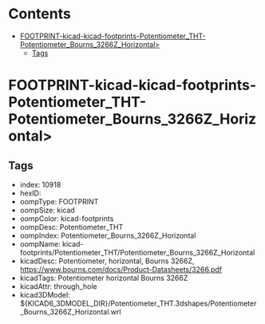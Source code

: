 



Contents
========

* [FOOTPRINT-kicad-kicad-footprints-Potentiometer_THT-Potentiometer_Bourns_3266Z_Horizontal>](#footprint-kicad-kicad-footprints-potentiometer_tht-potentiometer_bourns_3266z_horizontal)
	* [Tags](#tags)

# FOOTPRINT-kicad-kicad-footprints-Potentiometer_THT-Potentiometer_Bourns_3266Z_Horizontal>

## Tags

- index: 10918
- hexID: 
- oompType: FOOTPRINT
- oompSize: kicad
- oompColor: kicad-footprints
- oompDesc: Potentiometer_THT
- oompIndex: Potentiometer_Bourns_3266Z_Horizontal
- oompName: kicad-footprints/Potentiometer_THT/Potentiometer_Bourns_3266Z_Horizontal
- kicadDesc: Potentiometer, horizontal, Bourns 3266Z, https://www.bourns.com/docs/Product-Datasheets/3266.pdf
- kicadTags: Potentiometer horizontal Bourns 3266Z
- kicadAttr: through_hole
- kicad3DModel: ${KICAD6_3DMODEL_DIR}/Potentiometer_THT.3dshapes/Potentiometer_Bourns_3266Z_Horizontal.wrl
